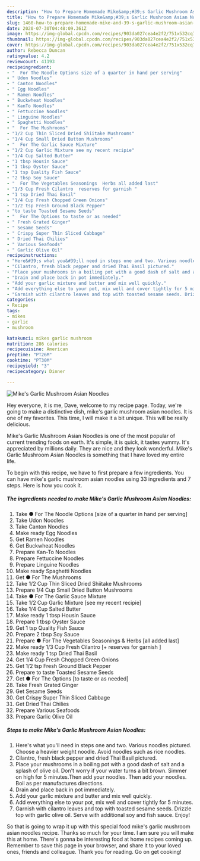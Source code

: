 ```yaml
---
description: "How to Prepare Homemade Mike&amp;#39;s Garlic Mushroom Asian Noodles"
title: "How to Prepare Homemade Mike&amp;#39;s Garlic Mushroom Asian Noodles"
slug: 1460-how-to-prepare-homemade-mike-and-39-s-garlic-mushroom-asian-noodles
date: 2020-07-30T04:48:09.361Z
image: https://img-global.cpcdn.com/recipes/903da027cea4e2f2/751x532cq70/mikes-garlic-mushroom-asian-noodles-recipe-main-photo.jpg
thumbnail: https://img-global.cpcdn.com/recipes/903da027cea4e2f2/751x532cq70/mikes-garlic-mushroom-asian-noodles-recipe-main-photo.jpg
cover: https://img-global.cpcdn.com/recipes/903da027cea4e2f2/751x532cq70/mikes-garlic-mushroom-asian-noodles-recipe-main-photo.jpg
author: Rebecca Duncan
ratingvalue: 4.2
reviewcount: 41193
recipeingredient:
- "  For The Noodle Options size of a quarter in hand per serving"
- " Udon Noodles"
- " Canton Noodles"
- " Egg Noodles"
- " Ramen Noodles"
- " Buckwheat Noodles"
- " KanTo Noodles"
- " Fettuccine Noodles"
- " Linguine Noodles"
- " Spaghetti Noodles"
- "  For The Mushrooms"
- "1/2 Cup Thin Sliced Dried Shiitake Mushrooms"
- "1/4 Cup Small Dried Button Mushrooms"
- "  For The Garlic Sauce Mixture"
- "1/2 Cup Garlic Mixture see my recent recipie"
- "1/4 Cup Salted Butter"
- "1 tbsp Housin Sauce"
- "1 tbsp Oyster Sauce"
- "1 tsp Quality Fish Sauce"
- "2 tbsp Soy Sauce"
- "  For The Vegetables Seasonings  Herbs all added last"
- "1/3 Cup Fresh Cilantro  reserves for garnish "
- "1 tsp Dried Thai Basil"
- "1/4 Cup Fresh Chopped Green Onions"
- "1/2 tsp Fresh Ground Black Pepper"
- "to taste Toasted Sesame Seeds"
- "  For The Options to taste or as needed"
- " Fresh Grated Ginger"
- " Sesame Seeds"
- " Crispy Super Thin Sliced Cabbage"
- " Dried Thai Chilies"
- " Various Seafoods"
- " Garlic Olive Oil"
recipeinstructions:
- "Here&#39;s what you&#39;ll need in steps one and two. Various noodles pictured. Choose a heavier weight noodle. Avoid noodles such as rice noodles."
- "Cilantro, fresh black pepper and dried Thai Basil pictured."
- "Place your mushrooms in a boiling pot with a good dash of salt and a splash of olive oil. Don&#39;t worry if your water turns a bit brown. Simmer on high for 5 minutes.Then add your noodles. Then add your noodles. Boil as per manufactures directions."
- "Drain and place back in pot immediately."
- "Add your garlic mixture and butter and mix well quickly."
- "Add everything else to your pot, mix well and cover tightly for 5 minutes."
- "Garnish with cilantro leaves and top with toasted sesame seeds. Drizzle top with garlic olive oil. Serve with additional soy and fish sauce. Enjoy!"
categories:
- Recipe
tags:
- mikes
- garlic
- mushroom

katakunci: mikes garlic mushroom 
nutrition: 286 calories
recipecuisine: American
preptime: "PT26M"
cooktime: "PT30M"
recipeyield: "3"
recipecategory: Dinner

---
```



![Mike&#39;s Garlic Mushroom Asian Noodles](https://img-global.cpcdn.com/recipes/903da027cea4e2f2/751x532cq70/mikes-garlic-mushroom-asian-noodles-recipe-main-photo.jpg)

Hey everyone, it is me, Dave, welcome to my recipe page. Today, we're going to make a distinctive dish, mike&#39;s garlic mushroom asian noodles. It is one of my favorites. This time, I will make it a bit unique. This will be really delicious.



Mike&#39;s Garlic Mushroom Asian Noodles is one of the most popular of current trending foods on earth. It's simple, it is quick, it tastes yummy. It's appreciated by millions daily. They are nice and they look wonderful. Mike&#39;s Garlic Mushroom Asian Noodles is something that I have loved my entire life.


To begin with this recipe, we have to first prepare a few ingredients. You can have mike&#39;s garlic mushroom asian noodles using 33 ingredients and 7 steps. Here is how you cook it.

<!--inarticleads1-->

##### The ingredients needed to make Mike&#39;s Garlic Mushroom Asian Noodles:

1. Take  ● For The Noodle Options [size of a quarter in hand per serving]
1. Take  Udon Noodles
1. Take  Canton Noodles
1. Make ready  Egg Noodles
1. Get  Ramen Noodles
1. Get  Buckwheat Noodles
1. Prepare  Kan-To Noodles
1. Prepare  Fettuccine Noodles
1. Prepare  Linguine Noodles
1. Make ready  Spaghetti Noodles
1. Get  ● For The Mushrooms
1. Take 1/2 Cup Thin Sliced Dried Shiitake Mushrooms
1. Prepare 1/4 Cup Small Dried Button Mushrooms
1. Take  ● For The Garlic Sauce Mixture
1. Take 1/2 Cup Garlic Mixture [see my recent recipie]
1. Take 1/4 Cup Salted Butter
1. Make ready 1 tbsp Housin Sauce
1. Prepare 1 tbsp Oyster Sauce
1. Get 1 tsp Quality Fish Sauce
1. Prepare 2 tbsp Soy Sauce
1. Prepare  ● For The Vegetables Seasonings &amp; Herbs [all added last]
1. Make ready 1/3 Cup Fresh Cilantro [+ reserves for garnish ]
1. Make ready 1 tsp Dried Thai Basil
1. Get 1/4 Cup Fresh Chopped Green Onions
1. Get 1/2 tsp Fresh Ground Black Pepper
1. Prepare to taste Toasted Sesame Seeds
1. Get  ● For The Options [to taste or as needed]
1. Take  Fresh Grated Ginger
1. Get  Sesame Seeds
1. Get  Crispy Super Thin Sliced Cabbage
1. Get  Dried Thai Chilies
1. Prepare  Various Seafoods
1. Prepare  Garlic Olive Oil




<!--inarticleads2-->

##### Steps to make Mike&#39;s Garlic Mushroom Asian Noodles:

1. Here&#39;s what you&#39;ll need in steps one and two. Various noodles pictured. Choose a heavier weight noodle. Avoid noodles such as rice noodles.
1. Cilantro, fresh black pepper and dried Thai Basil pictured.
1. Place your mushrooms in a boiling pot with a good dash of salt and a splash of olive oil. Don&#39;t worry if your water turns a bit brown. Simmer on high for 5 minutes.Then add your noodles. Then add your noodles. Boil as per manufactures directions.
1. Drain and place back in pot immediately.
1. Add your garlic mixture and butter and mix well quickly.
1. Add everything else to your pot, mix well and cover tightly for 5 minutes.
1. Garnish with cilantro leaves and top with toasted sesame seeds. Drizzle top with garlic olive oil. Serve with additional soy and fish sauce. Enjoy!




So that is going to wrap it up with this special food mike&#39;s garlic mushroom asian noodles recipe. Thanks so much for your time. I am sure you will make this at home. There's gonna be interesting food at home recipes coming up. Remember to save this page in your browser, and share it to your loved ones, friends and colleague. Thank you for reading. Go on get cooking!

